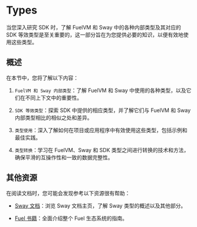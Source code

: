 # Types

当您深入研究 SDK 时，了解 FuelVM 和 Sway 中的各种内部类型及其对应的 SDK 等效类型是至关重要的，这一部分旨在为您提供必要的知识，以便有效地使用这些类型。

## 概述

在本节中，您将了解以下内容：

1. `FuelVM 和 Sway 内部类型`：了解 FuelVM 和 Sway 中使用的各种类型，以及它们在不同上下文中的重要性。

2. `SDK 等效类型`：探索 SDK 中提供的相应类型，并了解它们与 FuelVM 和 Sway 内部类型相比的相似之处和差异。

3. `类型使用`：深入了解如何在项目或应用程序中有效使用这些类型，包括示例和最佳实践。

4. `类型转换`：学习在 FuelVM、Sway 和 SDK 类型之间进行转换的技术和方法，确保平滑的互操作性和一致的数据完整性。

## 其他资源

在阅读文档时，您可能会发现参考以下资源很有帮助：

- [Sway 文档](https://docs.fueldev.xyz/docs/sway/)：浏览 Sway 文档主页，了解 Sway 类型的概述以及其他部分。

- [Fuel 书籍](https://fuelbook.fuel.network/master/index.html)：全面介绍整个 Fuel 生态系统的指南。
